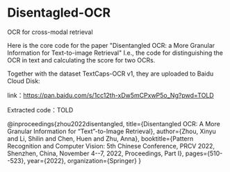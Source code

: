 # Disentagled-OCR
OCR for cross-modal retrieval

Here is the core code for the paper "Disentangled OCR: a More Granular Information for Text-to-image Retrieval"
I.e., the code for distinguishing the OCR in text and calculating the score for two OCRs.

Together with the dataset TextCaps-OCR v1, they are uploaded to Baidu Cloud Disk:

link：https://pan.baidu.com/s/1cc12th-xDw5mCPxwP5o_Ng?pwd=TOLD 

Extracted code：TOLD


@inproceedings{zhou2022disentangled,
  title={Disentangled OCR: A More Granular Information for “Text”-to-Image Retrieval},
  author={Zhou, Xinyu and Li, Shilin and Chen, Huen and Zhu, Anna},
  booktitle={Pattern Recognition and Computer Vision: 5th Chinese Conference, PRCV 2022, Shenzhen, China, November 4--7, 2022, Proceedings, Part I},
  pages={510--523},
  year={2022},
  organization={Springer}
}
